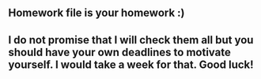 
## Homework file is your homework :)

## I do not promise that I will check them all but you should have your own deadlines to motivate yourself. I would take a week for that. Good luck! 

